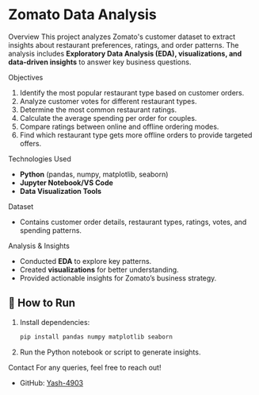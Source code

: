 # Zomato Data Analysis

Overview
This project analyzes Zomato's customer dataset to extract insights about restaurant preferences, ratings, and order patterns. The analysis includes **Exploratory Data Analysis (EDA), visualizations, and data-driven insights** to answer key business questions.

Objectives
1. Identify the most popular restaurant type based on customer orders.
2. Analyze customer votes for different restaurant types.
3. Determine the most common restaurant ratings.
4. Calculate the average spending per order for couples.
5. Compare ratings between online and offline ordering modes.
6. Find which restaurant type gets more offline orders to provide targeted offers.

Technologies Used
- **Python** (pandas, numpy, matplotlib, seaborn)
- **Jupyter Notebook/VS Code**
- **Data Visualization Tools**

Dataset
- Contains customer order details, restaurant types, ratings, votes, and spending patterns.

Analysis & Insights
- Conducted **EDA** to explore key patterns.
- Created **visualizations** for better understanding.
- Provided actionable insights for Zomato’s business strategy.

## 📜 How to Run
1. Install dependencies:
   ```sh
   pip install pandas numpy matplotlib seaborn
   ```
2. Run the Python notebook or script to generate insights.

Contact
For any queries, feel free to reach out!
- GitHub: [Yash-4903](https://github.com/Yash-4903)
